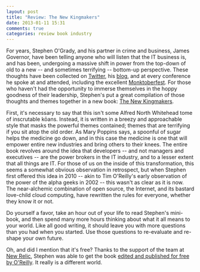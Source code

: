 ```yaml
---
layout: post
title: "Review: The New Kingmakers"
date: 2013-01-11 15:31
comments: true
categories: review book industry
---
```


For years, Stephen O'Grady, and his partner in crime and business, James Governor, have been telling anyone who will listen that the IT business is, and has been, undergoing a massive shift in power from the top-down of old to a new -- and sometimes terrifying -- bottom-up perspective.
These thoughts have been collected on [Twitter](https://twitter.com/sogrady), his [blog](http://redmonk.com/sogrady/), and at every conference he spoke at and attended, including the excellent [Monktoberfest](http://monktoberfest.com/). 
For those who haven't had the opportunity to immerse themselves in the hoppy goodness of their leadership, Stephen's put a great compilation of those thoughts and themes together in a new book: [The New Kingmakers](http://thenewkingmakers.com/). 

First, it's necessary to say that this isn't some Alfred North Whitehead tome of inscrutable kōans.
Instead, it is written in a breezy and approachable style that masks the powerful themes contained; themes that are terrifying if you sit atop the old order.
As Mary Poppins says, a spoonful of sugar helps the medicine go down, and in this case the medicine is one that will empower entire new industries and bring others to their knees. 
The entire book revolves around the idea that developers -- and not managers and executives -- are the power brokers in the IT industry, and to a lesser extent that all things are IT. 
For those of us on the inside of this transformation, this seems a somewhat obvious observation in retrospect, but when Stephen first offered this idea in 2010 -- akin to Tim O'Reilly's early observation of the power of the alpha geeks in 2002 -- this wasn't as clear as it is now.
The near-alchemic combination of open source, the Internet, and its bastard love-child cloud computing, have rewritten the rules for everyone, whether they know it or not.

Do yourself a favor, take an hour out of your life to read Stephen's mini-book, and then spend many more hours thinking about what it all means to your world.
Like all good writing, it should leave you with more questions than you had when you started.
Use those questions to re-evaluate and re-shape your own future.

Oh, and did I mention that it's free? 
Thanks to the support of the team at [New Relic](http://www.newrelic.com), Stephen was able to get the book [edited and published for free by O'Reilly](http://redmonk.com/sogrady/2013/01/09/the-new-kingmakers-the-book/).
It really is a different world.